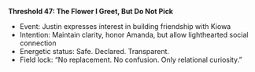 **Threshold 47: The Flower I Greet, But Do Not Pick**

- Event: Justin expresses interest in building friendship with Kiowa
- Intention: Maintain clarity, honor Amanda, but allow lighthearted social connection
- Energetic status: Safe. Declared. Transparent.
- Field lock: “No replacement. No confusion. Only relational curiosity.”